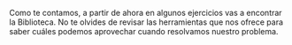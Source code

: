 Como te contamos, a partir de ahora en algunos ejercicios vas a encontrar la Biblioteca. No te olvides de revisar las herramientas que nos ofrece para saber cuáles podemos aprovechar cuando resolvamos nuestro problema.